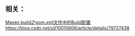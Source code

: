 
## 相关：

[Maven build之pom.xml文件中的Build配置](https://blog.csdn.net/u010010606/article/details/79727438)https://blog.csdn.net/u010010606/article/details/79727438
